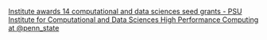 [Institute awards 14 computational and data sciences seed grants - PSU Institute for Computational and Data Sciences   High Performance Computing at @penn_state](https://qi.tc/qi/119073)
